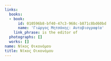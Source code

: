 ```yaml
---
links:
  books:
  - book:
      id: 010596b8-bf40-47c3-968c-b871c8bd60bd
      name: 'Γιώργος Μητσάκης: Αυτοβιογραφία'
    link_phrase: is the editor of
  photographs: []
  works: []
name: Νίκος Οικονόμου
title: Νίκος Οικονόμου
---
```


